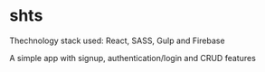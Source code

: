 # shts
Thechnology stack used: React, SASS, Gulp and Firebase

A simple app with signup, authentication/login and CRUD features
